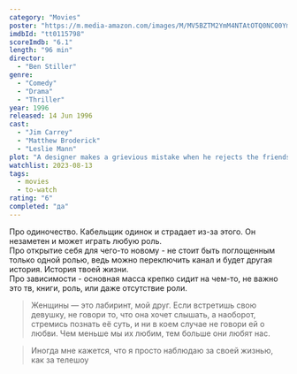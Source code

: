 ```yaml
---
category: "Movies"
poster: "https://m.media-amazon.com/images/M/MV5BZTM2YmM4NTAtOTQ0NC00YmZkLTkxYTQtMWQyZWJlZTg0ZjUyXkEyXkFqcGdeQXVyMjUzOTY1NTc@._V1_SX300.jpg"
imdbId: "tt0115798"
scoreImdb: "6.1"
length: "96 min"
director: 
  - "Ben Stiller"
genre: 
  - "Comedy"
  - "Drama"
  - "Thriller"
year: 1996
released: 14 Jun 1996
cast: 
  - "Jim Carrey"
  - "Matthew Broderick"
  - "Leslie Mann"
plot: "A designer makes a grievious mistake when he rejects the friendship of a borderline cable guy."
watchlist: 2023-08-13
tags: 
  - movies
  - to-watch
rating: "6"
completed: "да"
---
```

Про одиночество. Кабельщик одинок и страдает из-за этого. Он незаметен и может играть любую роль.  
Про открытие себя для чего-то новому - не стоит быть поглощенным только одной ролью, ведь можно переключить канал и будет другая история. История твоей жизни.  
Про зависимости - основная масса крепко сидит на чем-то, не важно это тв, книги, роль, или даже отсутствие роли.

> Женщины — это лабиринт, мой друг.
> Если встретишь свою девушку, не говори то, что она хочет слышать, а наоборот, стремись познать её суть, и ни в коем случае не говори ей о любви. Чем меньше мы их любим, тем больше они любят нас.

> Иногда мне кажется, что я просто наблюдаю за своей жизнью, как за телешоу
